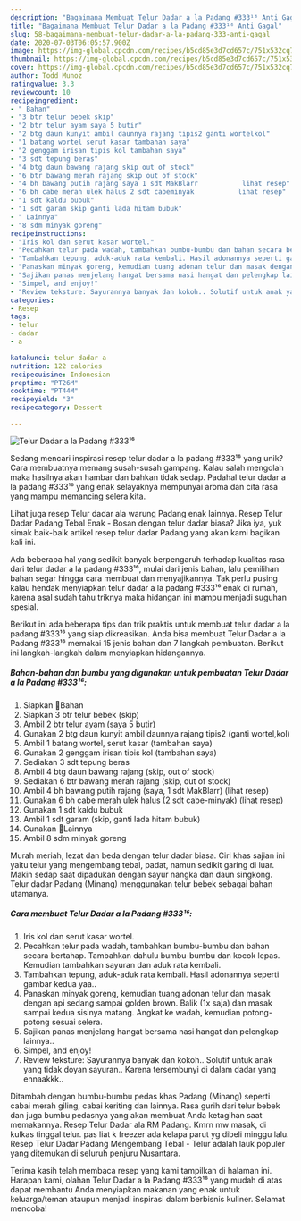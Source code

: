 ```yaml
---
description: "Bagaimana Membuat Telur Dadar a la Padang #333¹⁶ Anti Gagal"
title: "Bagaimana Membuat Telur Dadar a la Padang #333¹⁶ Anti Gagal"
slug: 58-bagaimana-membuat-telur-dadar-a-la-padang-333-anti-gagal
date: 2020-07-03T06:05:57.900Z
image: https://img-global.cpcdn.com/recipes/b5cd85e3d7cd657c/751x532cq70/telur-dadar-a-la-padang-333⁶-foto-resep-utama.jpg
thumbnail: https://img-global.cpcdn.com/recipes/b5cd85e3d7cd657c/751x532cq70/telur-dadar-a-la-padang-333⁶-foto-resep-utama.jpg
cover: https://img-global.cpcdn.com/recipes/b5cd85e3d7cd657c/751x532cq70/telur-dadar-a-la-padang-333⁶-foto-resep-utama.jpg
author: Todd Munoz
ratingvalue: 3.3
reviewcount: 10
recipeingredient:
- " Bahan"
- "3 btr telur bebek skip"
- "2 btr telur ayam saya 5 butir"
- "2 btg daun kunyit ambil daunnya rajang tipis2 ganti wortelkol"
- "1 batang wortel serut kasar tambahan saya"
- "2 genggam irisan tipis kol tambahan saya"
- "3 sdt tepung beras"
- "4 btg daun bawang rajang skip out of stock"
- "6 btr bawang merah rajang skip out of stock"
- "4 bh bawang putih rajang saya 1 sdt MakBlarr           lihat resep"
- "6 bh cabe merah ulek halus 2 sdt cabeminyak           lihat resep"
- "1 sdt kaldu bubuk"
- "1 sdt garam skip ganti lada hitam bubuk"
- " Lainnya"
- "8 sdm minyak goreng"
recipeinstructions:
- "Iris kol dan serut kasar wortel."
- "Pecahkan telur pada wadah, tambahkan bumbu-bumbu dan bahan secara bertahap. Tambahkan dahulu bumbu-bumbu dan kocok lepas. Kemudian tambahkan sayuran dan aduk rata kembali."
- "Tambahkan tepung, aduk-aduk rata kembali. Hasil adonannya seperti gambar kedua yaa.."
- "Panaskan minyak goreng, kemudian tuang adonan telur dan masak dengan api sedang sampai golden brown. Balik (1x saja) dan masak sampai kedua sisinya matang. Angkat ke wadah, kemudian potong-potong sesuai selera."
- "Sajikan panas menjelang hangat bersama nasi hangat dan pelengkap lainnya.."
- "Simpel, and enjoy!"
- "Review teksture: Sayurannya banyak dan kokoh.. Solutif untuk anak yang tidak doyan sayuran.. Karena tersembunyi di dalam dadar yang ennaakkk.."
categories:
- Resep
tags:
- telur
- dadar
- a

katakunci: telur dadar a 
nutrition: 122 calories
recipecuisine: Indonesian
preptime: "PT26M"
cooktime: "PT44M"
recipeyield: "3"
recipecategory: Dessert

---
```



![Telur Dadar a la Padang #333¹⁶](https://img-global.cpcdn.com/recipes/b5cd85e3d7cd657c/751x532cq70/telur-dadar-a-la-padang-333⁶-foto-resep-utama.jpg)

Sedang mencari inspirasi resep telur dadar a la padang #333¹⁶ yang unik? Cara membuatnya memang susah-susah gampang. Kalau salah mengolah maka hasilnya akan hambar dan bahkan tidak sedap. Padahal telur dadar a la padang #333¹⁶ yang enak selayaknya mempunyai aroma dan cita rasa yang mampu memancing selera kita.

Lihat juga resep Telur dadar ala warung Padang enak lainnya. Resep Telur Dadar Padang Tebal Enak - Bosan dengan telur dadar biasa? Jika iya, yuk simak baik-baik artikel resep telur dadar Padang yang akan kami bagikan kali ini.

Ada beberapa hal yang sedikit banyak berpengaruh terhadap kualitas rasa dari telur dadar a la padang #333¹⁶, mulai dari jenis bahan, lalu pemilihan bahan segar hingga cara membuat dan menyajikannya. Tak perlu pusing kalau hendak menyiapkan telur dadar a la padang #333¹⁶ enak di rumah, karena asal sudah tahu triknya maka hidangan ini mampu menjadi suguhan spesial.


Berikut ini ada beberapa tips dan trik praktis untuk membuat telur dadar a la padang #333¹⁶ yang siap dikreasikan. Anda bisa membuat Telur Dadar a la Padang #333¹⁶ memakai 15 jenis bahan dan 7 langkah pembuatan. Berikut ini langkah-langkah dalam menyiapkan hidangannya.

<!--inarticleads1-->

##### Bahan-bahan dan bumbu yang digunakan untuk pembuatan Telur Dadar a la Padang #333¹⁶:

1. Siapkan  💜Bahan
1. Siapkan 3 btr telur bebek (skip)
1. Ambil 2 btr telur ayam (saya 5 butir)
1. Gunakan 2 btg daun kunyit ambil daunnya rajang tipis2 (ganti wortel,kol)
1. Ambil 1 batang wortel, serut kasar (tambahan saya)
1. Gunakan 2 genggam irisan tipis kol (tambahan saya)
1. Sediakan 3 sdt tepung beras
1. Ambil 4 btg daun bawang rajang (skip, out of stock)
1. Sediakan 6 btr bawang merah rajang (skip, out of stock)
1. Ambil 4 bh bawang putih rajang (saya, 1 sdt MakBlarr)           (lihat resep)
1. Gunakan 6 bh cabe merah ulek halus (2 sdt cabe-minyak)           (lihat resep)
1. Gunakan 1 sdt kaldu bubuk
1. Ambil 1 sdt garam (skip, ganti lada hitam bubuk)
1. Gunakan  💜Lainnya
1. Ambil 8 sdm minyak goreng


Murah meriah, lezat dan beda dengan telur dadar biasa. Ciri khas sajian ini yaitu telur yang mengembang tebal, padat, namun sedikit garing di luar. Makin sedap saat dipadukan dengan sayur nangka dan daun singkong. Telur dadar Padang (Minang) menggunakan telur bebek sebagai bahan utamanya. 

<!--inarticleads2-->

##### Cara membuat Telur Dadar a la Padang #333¹⁶:

1. Iris kol dan serut kasar wortel.
1. Pecahkan telur pada wadah, tambahkan bumbu-bumbu dan bahan secara bertahap. Tambahkan dahulu bumbu-bumbu dan kocok lepas. Kemudian tambahkan sayuran dan aduk rata kembali.
1. Tambahkan tepung, aduk-aduk rata kembali. Hasil adonannya seperti gambar kedua yaa..
1. Panaskan minyak goreng, kemudian tuang adonan telur dan masak dengan api sedang sampai golden brown. Balik (1x saja) dan masak sampai kedua sisinya matang. Angkat ke wadah, kemudian potong-potong sesuai selera.
1. Sajikan panas menjelang hangat bersama nasi hangat dan pelengkap lainnya..
1. Simpel, and enjoy!
1. Review teksture: Sayurannya banyak dan kokoh.. Solutif untuk anak yang tidak doyan sayuran.. Karena tersembunyi di dalam dadar yang ennaakkk..


Ditambah dengan bumbu-bumbu pedas khas Padang (Minang) seperti cabai merah giling, cabai keriting dan lainnya. Rasa gurih dari telur bebek dan juga bumbu pedasnya yang akan membuat Anda ketagihan saat memakannya. Resep Telur Dadar ala RM Padang. Kmrn mw masak, di kulkas tinggal telur. pas liat k freezer ada kelapa parut yg dibeli minggu lalu. Resep Telur Dadar Padang Mengembang Tebal - Telur adalah lauk populer yang ditemukan di seluruh penjuru Nusantara. 

Terima kasih telah membaca resep yang kami tampilkan di halaman ini. Harapan kami, olahan Telur Dadar a la Padang #333¹⁶ yang mudah di atas dapat membantu Anda menyiapkan makanan yang enak untuk keluarga/teman ataupun menjadi inspirasi dalam berbisnis kuliner. Selamat mencoba!
